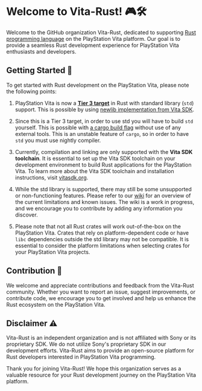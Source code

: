 # Welcome to Vita-Rust! 🎮🛠️

Welcome to the GitHub organization Vita-Rust, dedicated to supporting [Rust programming language](https://www.rust-lang.org/) on the PlayStation Vita platform. Our goal is to provide a seamless Rust development experience for PlayStation Vita enthusiasts and developers.

## Getting Started 🚀

To get started with Rust development on the PlayStation Vita, please note the following points:

1. PlayStation Vita is now a [**Tier 3 target**](https://doc.rust-lang.org/nightly/rustc/platform-support/armv7-sony-vita-newlibeabihf.html) in Rust with standard library (`std`) support. This is possible by using [newlib implementation from Vita SDK](https://github.com/vitasdk/newlib).

2. Since this is a Tier 3 target, in order to use std you will have to build `std` yourself. This is possible with [a cargo build flag](https://doc.rust-lang.org/cargo/reference/unstable.html#build-std) without use of any external tools. This is an unstable feature of `cargo`, so in order to have `std` you must use nightly compiler.

3. Currently, compilation and linking are only supported with the **Vita SDK toolchain**. It is essential to set up the Vita SDK toolchain on your development environment to build Rust applications for the PlayStation Vita. To learn more about the Vita SDK toolchain and installation instructions, visit [vitasdk.org](https://vitasdk.org/).

4. While the std library is supported, there may still be some unsupported or non-functioning features. Please refer to our [wiki](https://github.com/vita-rust/std-newlib/wiki) for an overview of the current limitations and known issues. The wiki is a work in progress, and we encourage you to contribute by adding any information you discover.

5. Please note that not all Rust crates will work out-of-the-box on the PlayStation Vita. Crates that rely on platform-dependent code or have `libc` dependencies outside the std library may not be compatible. It is essential to consider the platform limitations when selecting crates for your PlayStation Vita projects.

## Contribution 🙌

We welcome and appreciate contributions and feedback from the Vita-Rust community. Whether you want to report an issue, suggest improvements, or contribute code, we encourage you to get involved and help us enhance the Rust ecosystem on the PlayStation Vita.

## Disclaimer ⚠️

Vita-Rust is an independent organization and is not affiliated with Sony or its proprietary SDK. We do not utilize Sony's proprietary SDK in our development efforts. Vita-Rust aims to provide an open-source platform for Rust developers interested in PlayStation Vita programming.


Thank you for joining Vita-Rust! We hope this organization serves as a valuable resource for your Rust development journey on the PlayStation Vita platform.
